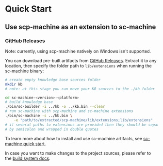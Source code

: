 # Quick Start

## Use scp-machine as an extension to sc-machine

### GitHub Releases

Note: currently, using scp-machine natively on Windows isn't supported.

You can download pre-built artifacts from [GitHub Releases](https://github.com/ostis-ai/scp-machine/releases). Extract it to any location, then specify the folder path to `lib/extensions` when running the sc-machine binary:

```sh
# create empty knowledge base sources folder
mkdir kb
# note: at this stage you can move your KB sources to the ./kb folder

cd sc-machine-<version>-<platform>
# build knowledge base
./bin/sc-builder -i ../kb -o ../kb.bin --clear
# run sc-machine with scp-machine and sc-machine extensions
./bin/sc-machine -s ../kb.bin \
    -e "path/to/extracted/scp-machine/lib/extensions;lib/extensions"
# if several paths to extensions are provided then they should be separated 
# by semicolon and wrapped in double quotes
```

To learn more about how to install and use sc-machine artifacts, see [sc-machine quick start](https://ostis-ai.github.io/sc-machine/quick_start/).

In case you want to make changes to the project sources, please refer to the [build system docs](build/build_system.md).
